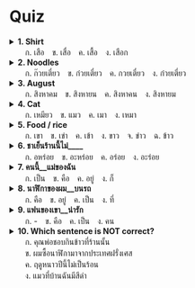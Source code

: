 # Quiz

<details>
  <summary>
    <b>1. Shirt</b><br>
    　　ก. เสือ　ข. เสื่อ　ค. เสื้อ　ง. เสือก
  </summary>
  　<b><u>เฉลย:</u></b> ค. เสื้อ <code>suea^</code><br>　　(ก. เสือ <code>sueaˇ</code> a tiger　ข. a mat <code>suea`</code>　ง. เสือก <code>sueak`</code> to be nosy / to involve with someone else's business)
</details>

<details>
  <summary>
    <b>2. Noodles</b><br>
    　　ก. ก๊วยเตี๋ยว　ข. ก๋วยเตี๋ยว　ค. กวยเตี๋ยว　ง. ก๋วยเตี่ยว
  </summary>
  　<b><u>เฉลย:</u></b> ข. ก๋วยเตี๋ยว <code>guayˇ tiawˇ</code>
</details>

<details>
  <summary>
    <b>3. August</b><br>
    　　ก. สิงหาคม　ข. สิงหายน　ค. สิงหาคน　ง. สิงหายม
  </summary>
  　<b><u>เฉลย:</u></b> ก. สิงหาคม <code>singˇ haaˇ khom</code>　(Suffix คม <code>khom</code> for months having 31 days, and ยน <code>yon</code> for the ones with 30 days)
</details>

<details>
  <summary>
    <b>4. Cat</b><br>
    　　ก. เหมียว　ข. แมว　ค. เมา　ง. เหมา
  </summary>
  　<b><u>เฉลย:</u></b> ข. แมว <code>maew</code><br>　　(ก. เหมียว <code>miawˇ</code> is the sound that cats make　ค. เมา <code>mao</code> to get drunk　ง. เหมา <code>maoˇ</code> to charter / to buy in mass)
</details>

<details>
  <summary>
    <b>5. Food / rice</b><br>
    　　ก. เขา　ข. เข่า　ค. เข้า　ง. ขาว　จ. ข่าว　ฉ. ข้าว
  </summary>
  　<b><u>เฉลย:</u></b> ฉ. ข้าว <code>khaao^</code><br>　　(ก. เขา <code>khaoˇ</code> he/she/horn　ข. เข่า <code>khao`</code> knee　ค. เข้า <code>khao^</code> to enter　ง. ขาว <code>khaaoˇ</code> white　จ. ข่าว <code>khaao`</code> news)
</details>

<details>
  <summary>
    <b>6. ชาเย็นร้านนี้ไม่____</b><br>
    　　ก. อหร่อย　ข. อะหร่อย　ค. อร่อย　ง. อะร่อย<br>
  </summary>
  　<b><u>เฉลย:</u></b> ค. อร่อย <code>a` rɔɔi`</code> (The milk tea from this place is not good.)
</details>

<details>
  <summary>
    <b>7. คนนี้__แม่ของฉัน</b><br>
    　　ก. เป็น　ข. คือ　ค. อยู่　ง. ก็
  </summary>
  　<b><u>เฉลย:</u></b> ก. เป็น <code>pen</code> OR ข. คือ <code>khuee</code> (This person <b>is</b> my mother.)
</details>

<details>
  <summary>
    <b>8. นาฬิกาของผม__บนรถ</b><br>
    　　ก. คือ　ข. อยู่　ค. เป็น　ง. ที่
  </summary>
  　<b><u>เฉลย:</u></b> ข. อยู่ <code>yuu`</code> (My watch <b>is</b> in the car.)
</details>

<details>
  <summary>
    <b>9. แฟนของเขา__น่ารัก</b><br>
    　　ก. -　ข. คือ　ค. เป็น　ง. คน
  </summary>
  　<b><u>เฉลย:</u></b> ก. - No verbs needed for an adjective in Thai. (His/her boyfriend/girlfriend <b>is</b> cute.)
</details>

<details>
  <summary>
    <b>10. Which sentence is NOT correct?</b><br>
    　　ก. คุณพ่อชอบกินข้าวที่ร้านนั้น<br>
    　　ข. ผมซื้อนาฬิกามาจากประเทศฝรั่งเศส<br>
    　　ค. ฤดูหนาวปีนี้ไม่เป็นร้อน<br>
    　　ง. แมวที่บ้านฉันมีสีดำ
  </summary>
  　<b><u>เฉลย:</u></b> ค. ฤดูหนาวปีนี้ไม่<strike>เป็น</strike>ร้อน <code>rue´ duu naaoˇ pii nii´ mai` <strike>pen</strike> rɔɔn´</code> (The winter this year is not hot.) The verb is unnecessary for adjective "hot".<br>
    　　ก. คุณพ่อชอบกินข้าวที่ร้านนั้น <code>khun phɔɔ^ shɔɔb´ gin khaao^ thii^ raan´ nan´</code> (My) dad likes to eat at that place.<br>
    　　ข. ผมซื้อนาฬิกามาจากประเทศฝรั่งเศส <code>phomˇ suee´ naa li´ kaa maa caak` pra` theed^ fa´ rang` seed`</code> I bought my watch from France.<br>
    　　ง. แมวที่บ้านฉันมีสีดำ <code>maaew thii^ baan^ shanˇ mii siiˇ dam</code> The cat at my house is black.
</details>
